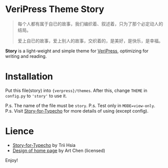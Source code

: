 # VeriPress Theme Story

> 每个人都有属于自已的故事，我们编织着、叙述着，只为了那个必定动人的结局。
> 
> 爱上自已的故事，爱上别人的故事，交织着的，是美好，是快乐，是幸福。

**Story** is a light-weight and simple theme for [VeriPress](https://github.com/veripress/veripress), optimizing for writing and reading.

# Installation

Put this file(story) into `{verpress}/themes`. After this, change `THEME` in `config.py` to `'story'` to use it.

P.s. The name of the file must be `story`.
P.s. Test only in `MODE=view-only`.
P.s. Visit [Story-for-Typecho](https://github.com/txperl/Story-for-Typecho) for more details of using (except config).

# Lience
- [Story-for-Typecho](https://github.com/txperl/Story-for-Typecho) by Trii Hsia
- [Design of home page](https://github.com/artchen/hexo-theme-element) by Art Chen (licensed)

Enjoy!